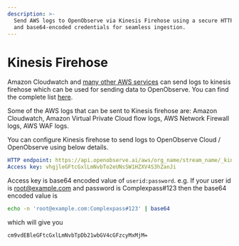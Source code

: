```yaml
---
description: >-
  Send AWS logs to OpenObserve via Kinesis Firehose using a secure HTTP endpoint
  and base64-encoded credentials for seamless ingestion.
---
```

# Kinesis Firehose

Amazon Cloudwatch and [many other AWS services](https://docs.aws.amazon.com/AmazonCloudWatch/latest/logs/AWS-logs-and-resource-policy.html) can send logs to kinesis firehose which can be used for sending data to OpenObserve. You can find the complete list [here](https://docs.aws.amazon.com/AmazonCloudWatch/latest/logs/AWS-logs-and-resource-policy.html).

Some of the AWS logs that can be sent to Kinesis firehose are: Amazon Cloudwatch, Amazon Virtual Private Cloud flow logs, AWS Network Firewall logs, AWS WAF logs.

You can configure Kinesis firehose to send logs to OpenObserve Cloud / OpenObserve using below details.

```yaml
HTTP endpoint: https://api.openobserve.ai/aws/org_name/stream_name/_kinesis_firehose
Access key: vhgjleGFtcGxlLmNvbTo2eUNsSW1HZXV4S3hZanJi
```

Access key is base64 encoded value of `userid:password`. e.g. If your user id is root@example.com and password is Complexpass#123 then the base64 encoded value is 

```bash
echo -n 'root@example.com:Complexpass#123' | base64
```
 which will give you

 `cm9vdEBleGFtcGxlLmNvbTpDb21wbGV4cGFzcyMxMjM=`

 
